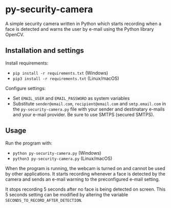 # py-security-camera
A simple security camera written in Python which starts recording when a face is detected and warns the user by e-mail using the Python library OpenCV.

## Installation and settings
Install requirements:
  - ```pip install -r requirements.txt``` (Windows)
  - ```pip3 install -r requirements.txt``` (Linux/macOS)

Configure settings:
  - Set ```EMAIL_USER``` and ```EMAIL_PASSWORD``` as system variables
  - Substitute ```sender@email.com```, ```recipient@email.com``` and ```smtp.email.com``` in the ```py-security-camera.py``` file with your sender and destinatary e-mails and your e-mail provider. Be sure to use SMTPS (secured SMTPS).

## Usage
Run the program with:
 - ```python py-security-camera.py``` (Windows)
 - ```python3 py-security-camera.py``` (Linux/macOS)

 When the program is running, the webcam is turned on and cannot be used by other applications. It starts recording whenever a face is detected by the camera and sends an e-mail warning to the preconfigured e-mail setting. 
 
 It stops recording 5 seconds after no face is being detected on screen. This 5 seconds setting can be modified by altering the variable ```SECONDS_TO_RECORD_AFTER_DETECTION```.